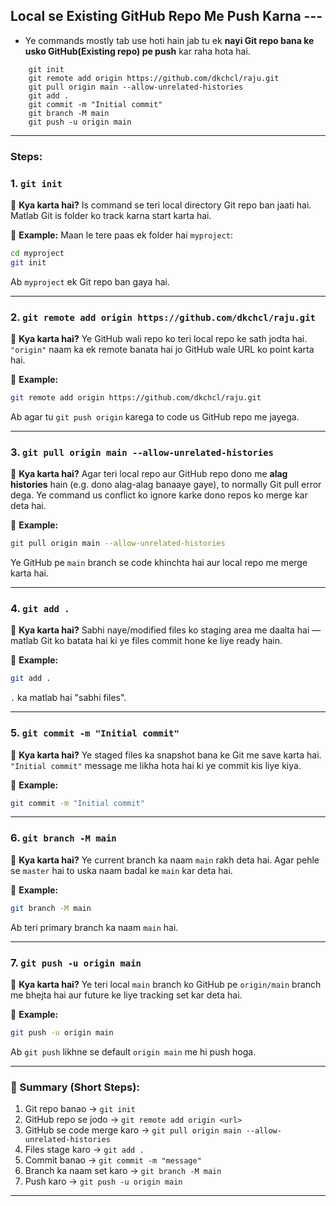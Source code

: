 ## Local se Existing GitHub Repo Me Push Karna ---

- Ye commands mostly tab use hoti hain jab tu ek **nayi Git repo bana ke usko GitHub(Existing repo) pe push** kar raha hota hai.

```
    git init
    git remote add origin https://github.com/dkchcl/raju.git
    git pull origin main --allow-unrelated-histories
    git add .
    git commit -m "Initial commit"
    git branch -M main
    git push -u origin main
```
---
### Steps:

### 1. `git init`

🔹 **Kya karta hai?**
Is command se teri local directory Git repo ban jaati hai. Matlab Git is folder ko track karna start karta hai.

🔹 **Example:**
Maan le tere paas ek folder hai `myproject`:

```bash
cd myproject
git init
```

Ab `myproject` ek Git repo ban gaya hai.

---

### 2. `git remote add origin https://github.com/dkchcl/raju.git`

🔹 **Kya karta hai?**
Ye GitHub wali repo ko teri local repo ke sath jodta hai. `"origin"` naam ka ek remote banata hai jo GitHub wale URL ko point karta hai.

🔹 **Example:**

```bash
git remote add origin https://github.com/dkchcl/raju.git
```

Ab agar tu `git push origin` karega to code us GitHub repo me jayega.

---

### 3. `git pull origin main --allow-unrelated-histories`

🔹 **Kya karta hai?**
Agar teri local repo aur GitHub repo dono me **alag histories** hain (e.g. dono alag-alag banaaye gaye), to normally Git pull error dega. Ye command us conflict ko ignore karke dono repos ko merge kar deta hai.

🔹 **Example:**

```bash
git pull origin main --allow-unrelated-histories
```

Ye GitHub pe `main` branch se code khinchta hai aur local repo me merge karta hai.

---

### 4. `git add .`

🔹 **Kya karta hai?**
Sabhi naye/modified files ko staging area me daalta hai — matlab Git ko batata hai ki ye files commit hone ke liye ready hain.

🔹 **Example:**

```bash
git add .
```

`.` ka matlab hai "sabhi files".

---

### 5. `git commit -m "Initial commit"`

🔹 **Kya karta hai?**
Ye staged files ka snapshot bana ke Git me save karta hai. `"Initial commit"` message me likha hota hai ki ye commit kis liye kiya.

🔹 **Example:**

```bash
git commit -m "Initial commit"
```

---

### 6. `git branch -M main`

🔹 **Kya karta hai?**
Ye current branch ka naam `main` rakh deta hai. Agar pehle se `master` hai to uska naam badal ke `main` kar deta hai.

🔹 **Example:**

```bash
git branch -M main
```

Ab teri primary branch ka naam `main` hai.

---

### 7. `git push -u origin main`

🔹 **Kya karta hai?**
Ye teri local `main` branch ko GitHub pe `origin/main` branch me bhejta hai aur future ke liye tracking set kar deta hai.

🔹 **Example:**

```bash
git push -u origin main
```

Ab `git push` likhne se default `origin main` me hi push hoga.

---

### 🧠 Summary (Short Steps):

1. Git repo banao → `git init`
2. GitHub repo se jodo → `git remote add origin <url>`
3. GitHub se code merge karo → `git pull origin main --allow-unrelated-histories`
4. Files stage karo → `git add .`
5. Commit banao → `git commit -m "message"`
6. Branch ka naam set karo → `git branch -M main`
7. Push karo → `git push -u origin main`

---

